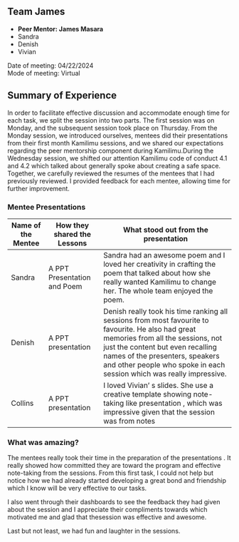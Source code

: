 ## Team James
- **Peer Mentor: James Masara**  
- Sandra  
- Denish
- Vivian

Date of meeting: 04/22/2024  
Mode of meeting: Virtual  

## Summary of Experience

In order to facilitate effective discussion and accommodate enough time for each task, we
split the session into two parts. The first session was on Monday, and the subsequent
session took place on Thursday. From the Monday session, we introduced ourselves,
mentees did their presentations from their first month Kamilimu sessions, and we shared
our expectations regarding the peer mentorship component during Kamilimu.During the
Wednesday session, we shifted our attention Kamilimu code of conduct 4.1 and 4.2 which
talked about generally spoke about creating a safe space. Together, we carefully reviewed
the resumes of the mentees that I had previously reviewed. I provided feedback for each
mentee, allowing time for further improvement.

### Mentee Presentations

| Name of the Mentee| How they shared the Lessons|What stood out from the presentation|
| ----------- | ----------- |------|
| Sandra |A PPT Presentation and Poem | Sandra had an awesome poem and I loved her creativity in crafting the poem that talked about how she really wanted Kamilimu to change her. The whole team enjoyed the poem.|
| Denish   | A PPT presentation     |  Denish really took his time ranking all sessions from most favourite to favourite. He also had great memories from all the sessions, not just the content but even recalling names of the presenters, speakers and other people who spoke in each session which was really impressive.|
|Collins|A PPT presentation|I loved Vivian’ s slides. She use a creative template showing note-taking like presentation , which was impressive given that the session was from notes|

### What was amazing?

The mentees really took their time in the preparation of the presentations . It really showed how committed they are toward the program and effective note-taking from the sessions. From this first task, I could not help but notice how we had already started developing a great bond and friendship which I know will be very effective to our tasks.

I also went through their dashboards to see the feedback they had given about the session and I appreciate their compliments towards which motivated me and glad that thesession was effective and awesome.

Last but not least, we had fun and laughter in the sessions. 